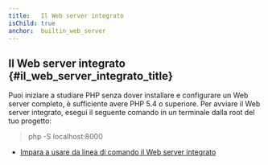 ```yaml
---
title:   Il Web server integrato
isChild: true
anchor:  builtin_web_server
---
```


## Il Web server integrato {#il_web_server_integrato_title}

Puoi iniziare a studiare PHP senza dover installare e configurare un Web server completo, è sufficiente avere PHP 5.4 o superiore. Per avviare
il Web server integrato, esegui il seguente comando in un terminale dalla root del tuo progetto:

  > php -S localhost:8000

* [Impara a usare da linea di comando il Web server integrato][cli-server]

[cli-server]: http://www.php.net/manual/it/features.commandline.webserver.php
